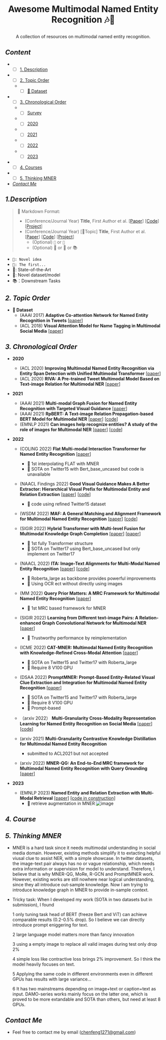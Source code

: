 # <p align=center> Awesome Multimodal Named Entity Recognition 🎶📜</p>

<div align=center>

A collection of resources on multimodal named entity recognition.
 
</div>

## <span id="head-content"> *Content* </span>
* - [ ] [1. Description](#head1)
* - [ ] [2. Topic Order](#head2)
  * - [ ] [👑 Dataset](#head-dataset)
* - [ ] [3. Chronological Order](#head3)
  * - [ ] [Survey](#head-Survey)
  * - [ ] [2020](#head-2020)
  * - [ ] [2021](#head-2021)
  * - [ ] [2022](#head-2022)
  * - [ ] [2023](#head-2023)

* - [ ] [4. Courses](#head4)
* - [ ] [5. Thinking MNER](#head5)

* [*Contact Me*](#head6)

## <span id="head1"> *1.Description* </span>

>🐌 Markdown Format:
>
> * (Conference/Journal Year) **Title**, First Author et al. [[Paper](URL)] [[Code](URL)] [[Project](URL)] <br/>
> * (Conference/Journal Year) [💬Topic] **Title**, First Author et al. [[Paper](URL)] [[Code](URL)] [[Project](URL)]
>     * (Optional) ```🌱``` or ```📌 ```
>     * (Optional) 🚀 or 👑 or 📚

* ```🌱: Novel idea```
* ```📌: The first...```
* 🚀: State-of-the-Art
* 👑: Novel dataset/model
* 📚：Downstream Tasks 

## <span id="head2"> *2. Topic Order* </span>
* <span id="head-dataset"> **👑 Dataset**  </span>
    * (AAAI 2017) **Adaptive Co-attention Network for Named Entity Recognition in Tweets** [[paper](https://ojs.aaai.org/index.php/AAAI/article/view/11962)]
    * (ACL 2018) **Visual Attention Model for Name Tagging in Multimodal Social Media** [[paper](https://aclanthology.org/P18-1185.pdf)]

## <span id="head3"> *3. Chronological Order* </span>
* <span id="head-2020"> **2020**  </span>
    * (ACL 2020) **Improving Multimodal Named Entity Recognition via Entity Span Detection with Unified Multimodal Transformer** [[paper](https://aclanthology.org/2020.acl-main.306.pdf)]
    * (ACL 2020) **RIVA: A Pre-trained Tweet Multimodal Model Based on Text-image Relation for Multimodal NER** [[paper](https://aclanthology.org/2020.coling-main.168/)]

* <span id="head-2021"> **2021**  </span>

    * (AAAI 2021) **Multi-modal Graph Fusion for Named Entity Recognition with Targeted Visual Guidance** [[paper](https://ojs.aaai.org/index.php/AAAI/article/view/17687)]
    * (AAAI 2021) **RpBERT: A Text-image Relation Propagation-based BERT Model for Multimodal NER** [[paper](https://arxiv.org/abs/2102.02967)]  [[code](https://github.com/Multimodal-NER/RpBERT)]
    * (EMNLP 2021) **Can images help recognize entities? A study of the role of images for Multimodal NER** [[paper](https://arxiv.org/abs/2010.12712)] [[code](https://github.com/RiTUAL-UH/multimodal_NER)]

* <span id="head-2022"> **2022**  </span>

    * (COLING 2022) **Flat Multi-modal Interaction Transformer for Named Entity Recognition** [[paper](https://arxiv.org/abs/2208.11039)]
        * 📌 1st interpolating FLAT with MNER
        * 🚀  SOTA on Twitter15 with Bert_base_uncased but code is unavailable
    * (NAACL Findings 2022) **Good Visual Guidance Makes A Better Extractor: Hierarchical Visual Prefix for Multimodal Entity and Relation Extraction** [[paper](https://aclanthology.org/2022.findings-naacl.121/)] [[code](https://github.com/zjunlp/HVPNeT)]
        * 📌 code using refined Twitter15 dataset
    * (WSDM 2022) **MAF: A General Matching and Alignment Framework for Multimodal Named Entity Recognition** [[paper](https://arxiv.org/abs/2010.05379)] [[code](https://github.com/xubodhu/MAF)]
    * (SIGIR 2022) **Hybrid Transformer with Multi-level Fusion for Multimodal Knowledge Graph Completion** [[paper](https://arxiv.org/abs/2205.02357)] [[paper](https://github.com/zjunlp/MKGformer)]
        * 📌 1st fully Transformer structure
        * 🚀 SOTA on Twitter17 using Bert_base_uncased but only implement on Twitter17 
    * (NAACL 2022) **ITA: Image-Text Alignments for Multi-Modal Named Entity Recognition** [[paper](https://arxiv.org/abs/2112.06482)] [[code](https://github.com/Alibaba-NLP/KB-NER)]
        * 📌  Roberta_large as backbone provides powerful improvements
        * 🌱  Using OCR ect without directly using images
    * (MM 2022) **Query Prior Matters: A MRC Framework for Multimodal Named Entity Recognition** [[paper](https://dl.acm.org/doi/abs/10.1145/3503161.3548427)]
        * 🌱  1st MRC based framework for MNER
    * (SIGIR 2022) **Learning from Different text-image Pairs: A Relation-enhanced Graph Convolutional Network for Multimodal NER** [[paper](https://dl.acm.org/doi/abs/10.1145/3503161.3548228)]
        * 📌 Trustworthy performance by reimplementation
    * (ICME 2022) **CAT-MNER: Multimodal Named Entity Recognition with Knowledge-Refined Cross-Modal Attention** [[paper](https://ieeexplore.ieee.org/document/9859972)]
        * 🚀  SOTA on Twitter15 and Twitter17 with Roberta_large
        * 📌  Require 8 V100 GPU
    * (DSAA 2022) **PromptMNER: Prompt-Based Entity-Related Visual Clue Extraction and Integration for Multimodal Named Entity Recognition** [[paper](https://link.springer.com/chapter/10.1007/978-3-031-00129-1_24)]
        * 🚀  SOTA on Twitter15 and Twitter17 with Roberta_large
        * 📌  Require 8 V100 GPU
        * 🌱 Prompt-based
        
    * （arxiv 2022） **Multi-Granularity Cross-Modality Representation Learning for Named Entity Recognition on Social Media** [[paper](https://arxiv.org/abs/2210.14163)] [[code](https://github.com/LiuPeiP-CS/IIE4MNER)]
    * (arxiv 2021) **Multi-Granularity Contrastive Knowledge Distillation for Multimodal Named Entity Recognition**
      * submitted to ACL2021 but not accepted

    * (arxiv 2022) **MNER-QG: An End-to-End MRC framework for Multimodal Named Entity Recognition with Query Grounding** [[paper]](https://arxiv.org/pdf/2211.14739.pdf)

* <span id="head-2023"> **2023**  </span>
    * (EMNLP 2023) **Named Entity and Relation Extraction with Multi-Modal Retrieval** [[paper]](https://arxiv.org/pdf/2212.01612.pdf)  [[code in construction]](https://github.com/modelscope/AdaSeq/tree/master/examples/MoRe)
        * 🚀  retrieve augmentation in MNER
        ![image](https://user-images.githubusercontent.com/24824628/217494413-c99d8377-49ac-4a74-916f-4f84ea0875b1.png)

## <span id="head4"> *4. Course* </span>


## <span id="head5"> *5. Thinking MNER* </span>  
 * MNER is a hard task since it needs multimodal understanding in social media domain. However, existing methods simplify it to extacting helpful viusal clue to assist NER, with a simple showcase. In twitter datasets, the image-text pair always has no or vague relationship, which needs extra information or supervision for model to understand. Therefore, I believe that is why MNER-QG, MoRe, R-GCN and PromptMNER work. However, existing works are still nowhere near logical understanding, since they all introduce out-sample knowledge. Now I am trying to introduce knowledge graph in MNER to provide in-sample context.

 * Tricky task: When I developed my work (SOTA in two datasets but in submission), I found 

    1 only tuning task head of BERT (freeze Bert and ViT) can achieve comparable results (0.2-0.5% drop). So I believe we can directly introduce prompt eniggering for text.

    2 large language model matters more than fancy innovation

    3 using a empty image to replace all valid images during test only drop 2%

    4 simple loss like contractive loss brings 2% improvement. So I think the model heavily focuses on text. 
    
    5 Applying the same code in different environments even in different GPUs has results with large variance...
    
    6 It has two mainstreams depending on image+text or caption+text as input. DAMO-series works mainly focus on the latter one, which is proved to be more extandable and SOTA than others, but need at least 8 GPUs.
    
## <span id="head6"> *Contact Me* </span> 

* Feel free to contact me by email (chenfeng1271@gmail.com)
